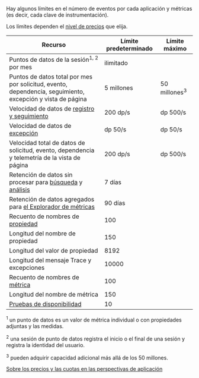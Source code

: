 Hay algunos límites en el número de eventos por cada aplicación y métricas (es decir, cada clave de instrumentación). 

Los límites dependen el [nivel de precios](https://azure.microsoft.com/pricing/details/application-insights/) que elija.

**Recurso** | **Límite predeterminado** | **Límite máximo**
-------- | ------------- | -------------
Puntos de datos de la sesión<sup>1, 2</sup> por mes | ilimitado | 
Puntos de datos total por mes por solicitud, evento, dependencia, seguimiento, excepción y vista de página | 5 millones | 50 millones<sup>3</sup>
Velocidad de datos de [registro y seguimiento](../articles/application-insights/app-insights-search-diagnostic-logs.md) | 200 dp/s | dp 500/s
Velocidad de datos de [excepción](../articles/application-insights/app-insights-asp-net-exceptions.md) | dp 50/s | dp 50/s
Velocidad total de datos de solicitud, evento, dependencia y telemetría de la vista de página | 200 dp/s | dp 500/s
Retención de datos sin procesar para [búsqueda](../articles/application-insights/app-insights-diagnostic-search.md) y [análisis](../articles/application-insights/app-insights-analytics.md) | 7 días
Retención de datos agregados para [el Explorador de métricas](../articles/application-insights/app-insights-metrics-explorer.md) | 90 días
Recuento de nombres de [propiedad](../articles/application-insights/app-insights-api-custom-events-metrics.md#properties) | 100 |
Longitud del nombre de propiedad | 150 | 
Longitud del valor de propiedad | 8192 | 
Longitud del mensaje Trace y excepciones | 10000 |
Recuento de nombres de [métrica](../articles/application-insights/app-insights-api-custom-events-metrics.md#properties) | 100 |
Longitud del nombre de métrica |  150 | 
[Pruebas de disponibilidad](../articles/application-insights/app-insights-monitor-web-app-availability.md) | 10 | 

<sup>1</sup> un punto de datos es un valor de métrica individual o con propiedades adjuntas y las medidas.

<sup>2</sup> una sesión de punto de datos registra el inicio o el final de una sesión y registra la identidad del usuario.

<sup>3</sup> pueden adquirir capacidad adicional más allá de los 50 millones.
 
[Sobre los precios y las cuotas en las perspectivas de aplicación](../articles/application-insights/app-insights-pricing.md)
